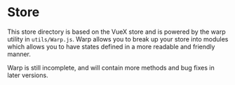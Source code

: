 # Store

This store directory is based on the VueX store and is powered by the warp utility in `utils/Warp.js`. Warp allows you to break up your store into modules which allows you to have states defined in a more readable and friendly manner.

Warp is still incomplete, and will contain more methods and bug fixes in later versions.
